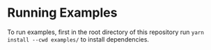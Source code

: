 # Running Examples

To run examples, first in the root directory of this repository run `yarn install --cwd examples/` to install dependencies.
